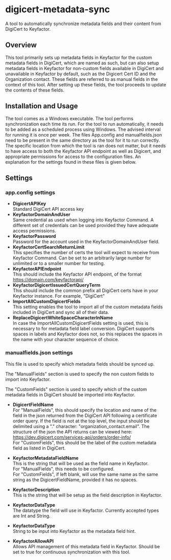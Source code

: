 # digicert-metadata-sync
A tool to automatically synchronize metadata fields and their content from DigiCert to Keyfactor.

## Overview
This tool primarily sets up metadata fields in Keyfactor for the custom metadata fields in DigiCert, which are named as such, but can also setup metadata fields in Keyfactor for non-custom fields available in DigiCert and unavailable in Keyfactor by default,   such as the Digicert Cert ID and the Organization contact.  These fields are referred to as manual fields in the context of this tool. After setting up these fields, the tool proceeds to update the contents of these fields.

## Installation and Usage
The tool comes as a Windows executable. The tool performs synchronization each time its run. For the tool to run automatically, it needs to be added as a scheduled process using Windows. The advised interval for running it is once per week. The files App.config and manualfields.json need to be present in the same directory as the tool for it to run correctly. The specific location from which the tool is ran does not matter, but it needs to have access to both the Keyfactor API endpoint as well as  Digicert, and appropriate permissions for access to the configuration files. 
An explanation for the settings found in these files is given below. 


## Settings

### app.config settings
- <b>DigicertAPIKey</b>  
Standard DigiCert API access key 
- <b>KeyfactorDomainAndUser</b>  
Same credential as used when logging into Keyfactor Command. A different set of credentials can be used provided they have adequate access permissions.
- <b>KeyfactorPassword</b>  
Password for the account used in the KeyfactorDomainAndUser field.
- <b>KeyfactorCertSearchReturnLimit</b>  
This specifies the number of certs the tool will expect to receive from Keyfactor Command. Can be set to an arbitrarily large number for unlimited or to a smaller number for testing.
- <b>KeyfactorAPIEndpoint</b>  
This should include the Keyfactor API endpoint, of the format https://domain.com/keyfactorapi/
- <b>KeyfactorDigicertIssuedCertQueryTerm</b>  
This should include the common prefix all DigiCert certs have in your Keyfactor instance. For example, "DigiCert"
- <b>ImportAllCustomDigicertFields</b>  
This setting enables the tool to import all of the custom metadata fields included in DigiCert and sync all of their data.
- <b>ReplaceDigicertWhiteSpaceCharacterInName</b>  
In case the ImportAllCustomDigicertFields setting is used, this is necessary to for metadata field label conversion. DigiCert supports spaces in labels and Keyfactor does not, so this replaces the spaces in the name with your character sequence of choice.

### manualfields.json settings
This file is used to specify which metadata fields should be synced up.

The "ManualFields" section is used to specify the non custom fields to import into Keyfactor. 

The "CustomFields" section is used to specify which of the custom metadata fields in DigiCert should be imported into Keyfactor.

- <b>DigicertFieldName</b>  
For "ManualFields", this should specify the location and name of the field in the json returned from the DigiCert API following a certificate order query. If the field is not at the top level, the input should be delimited using a "." character: "organization_contact.email".  The structure of the json the API returns can be viewed here: https://dev.digicert.com/services-api/orders/order-info/  
For "CustomFields", this should be the label of the custom metadata field as listed in DigiCert.

- <b>KeyfactorMetadataFieldName</b>  
This is the string that will be used as the field name in Keyfactor.  
For "ManualFields", this needs to be configured.  
For "CustomFields", if left blank, will use the same name as the same string as the DigicertFieldName, provided it has no spaces. 

- <b>KeyfactorDescription</b>  
This is the string that will be setup as the field description in Keyfactor.

- <b>KeyfactorDataType</b>  
The datatype the field will use in Keyfactor. Currently accepted types are Int and String.

- <b>KeyfactorDataType</b>  
String to be input into Keyfactor as the metadata field hint.

- <b>KeyfactorAllowAPI</b>  
Allows API management of this metadata field in Keyfactor. Should be set to true for continuous synchronization with this tool.
